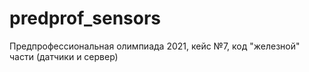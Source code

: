 # predprof_sensors
Предпрофессиональная олимпиада 2021, кейс №7, код "железной" части (датчики и сервер)
